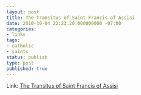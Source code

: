```yaml
---
layout: post
title: The Transitus of Saint Francis of Assisi
date: 2010-10-04 22:23:20.000000000 -07:00
categories:
- links
tags:
- catholic
- saints
status: publish
type: post
published: true
---
```

Link: <a href="http://goo.gl/aweH">The Transitus of Saint Francis of Assisi</a>

